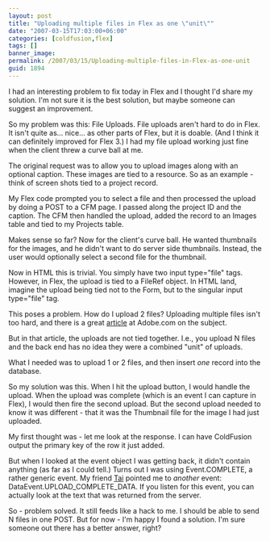 ```yaml
---
layout: post
title: "Uploading multiple files in Flex as one \"unit\""
date: "2007-03-15T17:03:00+06:00"
categories: [coldfusion,flex]
tags: []
banner_image: 
permalink: /2007/03/15/Uploading-multiple-files-in-Flex-as-one-unit
guid: 1894
---
```


I had an interesting problem to fix today in Flex and I thought I'd share my solution. I'm not sure it is the best solution, but maybe someone can suggest an improvement.
<!--more-->
So my problem was this: File Uploads. File uploads aren't hard to do in Flex. It isn't quite as... nice... as other parts of Flex, but it is doable. (And I think it can definitely improved for Flex 3.) I had my file upload working just fine when the client threw a curve ball at me.

The original request was to allow you to upload images along with an optional caption. These images are tied to a resource. So as an example - think of screen shots tied to a project record.

My Flex code prompted you to select a file and then processed the upload by doing a POST to a CFM page. I passed along the project ID and the caption. The CFM then handled the upload, added the record to an Images table and tied to my Projects table.

Makes sense so far? Now for the client's curve ball. He wanted thumbnails for the images, and he didn't want to do server side thumbnails. Instead, the user would optionally select a second file for the thumbnail. 

Now in HTML this is trivial. You simply have two input type="file" tags. However, in Flex, the upload is tied to a FileRef object. In HTML land, imagine the upload being tied not to the Form, but to the singular input type="file" tag.

This poses a problem. How do I upload 2 files? Uploading multiple files isn't too hard, and there is a great <a href="http://www.adobe.com/devnet/coldfusion/articles/multifile_upload.html">article</a> at Adobe.com on the subject.

But in that article, the uploads are not tied together. I.e., you upload N files and the back end has no idea they were a combined "unit" of uploads.

What I needed was to upload 1 or 2 files, and then insert <i>one</i> record into the database. 

So my solution was this. When I hit the upload button, I would handle the upload. When the upload was complete (which is an event I can capture in Flex), I would then fire the second upload. But the second upload needed to know it was different - that it was the Thumbnail file for the image I had just uploaded. 

My first thought was - let me look at the response. I can have ColdFusion output the primary key of the row it just added. 

But when I looked at the event object I was getting back, it didn't contain anything (as far as I could tell.) Turns out I was using Event.COMPLETE, a rather generic event. My friend <a href="http://appliedliberally.com/blog/">Tai</a> pointed me to <i>another</i> event: DataEvent.UPLOAD_COMPLETE_DATA. If you listen for this event, you can actually look at the text that was returned from the server.

So - problem solved. It still feeds like a hack to me. I should be able to send N files in one POST. But for now - I'm happy I found a solution. I'm sure someone out there has a better answer, right?